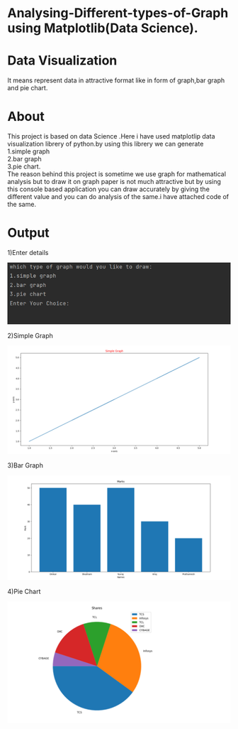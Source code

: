 # Analysing-Different-types-of-Graph using Matplotlib(Data Science).
# Data Visualization 
It means represent data in attractive format like in form of graph,bar graph and pie chart.
# About
This project is based on data Science .Here i have  used matplotlip data visualization librery of python.by using this librery we can generate <br />
1.simple graph <br />
2.bar graph <br />
3.pie chart. <br />
The reason behind this project is sometime we use graph for mathematical analysis but to draw it on graph paper is not much attractive but by using this console based application you can draw accurately by giving the different value and you can do analysis of the same.i have attached code of the same.

# Output

1)Enter details 

<img src="https://github.com/Omkar4141/Generate-Different-types-of-Graph/blob/main/1.png">

2)Simple Graph

<img src="https://github.com/Omkar4141/Generate-Different-types-of-Graph/blob/main/2.png">

3)Bar Graph

<img src="https://github.com/Omkar4141/Generate-Different-types-of-Graph/blob/main/3.png">

4)Pie Chart

<img src="https://github.com/Omkar4141/Generate-Different-types-of-Graph/blob/main/4.png">

